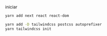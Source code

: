 iniciar

```bash
yarn add next react react-dom

```

```bash
yarn add -D tailwindcss postcss autoprefixer
yarn tailwindcss init

```
